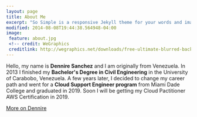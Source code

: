 ```yaml
---
layout: page
title: About Me
excerpt: "So Simple is a responsive Jekyll theme for your words and images."
modified: 2014-08-08T19:44:38.564948-04:00
image:
 feature: about.jpg
 <!-- credit: WeGraphics
 creditlink: http://wegraphics.net/downloads/free-ultimate-blurred-background-pack/ -->
---
```

Hello, my name is **Dennire Sanchez** and I am originally from Venezuela. 
In 2013 I finished my **Bachelor's Degree in Civil Engineering** in the University of Carabobo, Venezuela. 
A few years later, I decided to change my career path and went for a **Cloud Support Engineer program** from Miami Dade College and graduated in 2019.
Soon I will be getting my Cloud Pactitioner AWS Certification in 2019.

<a markdown="0" href="https://www.linkedin.com/in/dennire-sanchez-202395127" class="btn">More on Dennire</a>

[^1]: Example: *domain.com/category-name/post-title*



